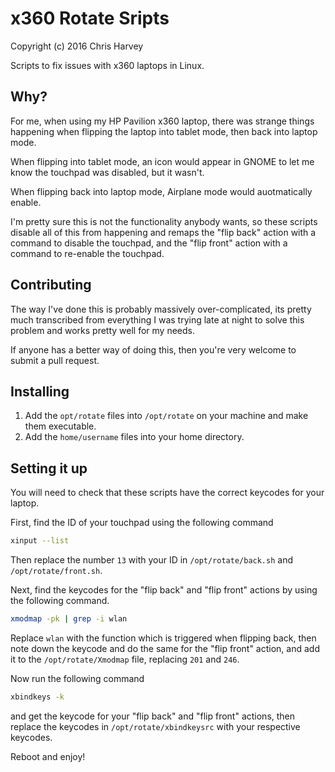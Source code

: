 # x360 Rotate Sripts

Copyright (c) 2016 Chris Harvey

Scripts to fix issues with x360 laptops in Linux.

## Why?

For me, when using my HP Pavilion x360 laptop, there was strange things happening when flipping
the laptop into tablet mode, then back into laptop mode.

When flipping into tablet mode, an icon would appear in GNOME to let me know the touchpad was
disabled, but it wasn't.

When flipping back into laptop mode, Airplane mode would auotmatically enable.

I'm pretty sure this is not the functionality anybody wants, so these scripts disable all of
this from happening and remaps the "flip back" action with a command to disable the touchpad,
and the "flip front" action with a command to re-enable the touchpad.

## Contributing

The way I've done this is probably massively over-complicated, its pretty much transcribed from
everything I was trying late at night to solve this problem and works pretty well for my needs.

If anyone has a better way of doing this, then you're very welcome to submit a pull request.

## Installing

1. Add the ```opt/rotate``` files into ```/opt/rotate``` on your machine and make them executable.
2. Add the ```home/username``` files into your home directory.

## Setting it up

You will need to check that these scripts have the correct keycodes for your laptop.

First, find the ID of your touchpad using the following command

```bash
xinput --list
```

Then replace the number ```13``` with your ID in ```/opt/rotate/back.sh``` and
```/opt/rotate/front.sh```.

Next, find the keycodes for the "flip back" and "flip front" actions by using the following
command.

```bash
xmodmap -pk | grep -i wlan
```

Replace ```wlan``` with the function which is triggered when flipping back, then note down the keycode and
do the same for the "flip front" action, and add it to the ```/opt/rotate/Xmodmap``` file, replacing
```201``` and ```246```.

Now run the following command

```bash
xbindkeys -k
```

and get the keycode for your "flip back" and "flip front" actions, then replace the keycodes in
```/opt/rotate/xbindkeysrc``` with your respective keycodes.

Reboot and enjoy!
